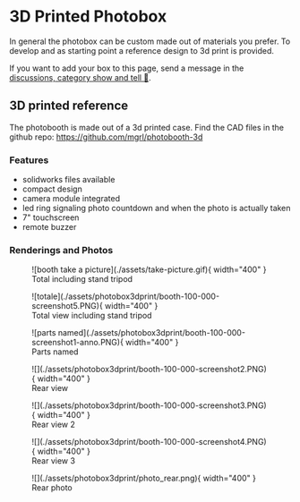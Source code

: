 # 3D Printed Photobox

In general the photobox can be custom made out of materials you prefer.
To develop and as starting point a reference design to 3d print is provided.

If you want to add your box to this page, send a message in the [discussions, category show and tell 📣](https://github.com/mgrl/photobooth-app/discussions/categories/show-and-tell).

## 3D printed reference

The photobooth is made out of a 3d printed case.
Find the CAD files in the github repo: <https://github.com/mgrl/photobooth-3d>

### Features

- solidworks files available
- compact design
- camera module integrated
- led ring signaling photo countdown and when the photo is actually taken
- 7" touchscreen
- remote buzzer

### Renderings and Photos

<figure markdown>
  ![booth take a picture](./assets/take-picture.gif){ width="400" }
  <figcaption>Total including stand tripod</figcaption>
</figure>

<figure markdown>
  ![totale](./assets/photobox3dprint/booth-100-000-screenshot5.PNG){ width="400" }
  <figcaption>Total view including stand tripod</figcaption>
</figure>

<figure markdown>
  ![parts named](./assets/photobox3dprint/booth-100-000-screenshot1-anno.PNG){ width="400" }
  <figcaption>Parts named</figcaption>
</figure>

<figure markdown>
  ![](./assets/photobox3dprint/booth-100-000-screenshot2.PNG){ width="400" }
  <figcaption>Rear view</figcaption>
</figure>

<figure markdown>
  ![](./assets/photobox3dprint/booth-100-000-screenshot3.PNG){ width="400" }
  <figcaption>Rear view 2</figcaption>
</figure>

<figure markdown>
  ![](./assets/photobox3dprint/booth-100-000-screenshot4.PNG){ width="400" }
  <figcaption>Rear view 3</figcaption>
</figure>

<figure markdown>
  ![](./assets/photobox3dprint/photo_rear.png){ width="400" }
  <figcaption>Rear photo</figcaption>
</figure>
